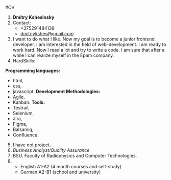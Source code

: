 #CV

1. **Dmitry Kshesinsky** 
2. Contact:
   - +375291484139 
   - dmitriykshes@gmail.com
3. I want to do what I like. Now my goal is to become a junior frontend developer. I am interested in the field of web-development. I am ready to work hard. Now I read a lot and try to write a code. I am sure that after a while I can realize myself in the Epam company.
4. HardSkills:

**Programming languages:** 
- html, 
- css, 
- javascript. 
**Development Methodologies:** 
- Agile, 
- Kanban. 
**Tools:** 
- Testrail, 
- Selenium, 
- Jira, 
- Figma, 
- Balsamiq, 
- Confluence.
5. I have not project.
6. *Business Analyst/Quality Assurance*
7. BSU. Faculty of Radiophysics and Computer Technologies.
8. - English A1-A2 (4 month courses and self-study)
   - German A2-B1 (school and university)
